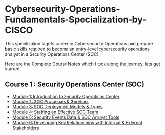 # Cybersecurity-Operations-Fundamentals-Specialization-by-CISCO

This specilization tagets career in Cybersecurity Operations and prepare basic skills required to become an entry-level cybersecurity operations analyst in a Security Operations Center (SOC).

Here are the Complete Course Notes which I took along the journey, lets get started.

## Course 1 : Security Operations Center (SOC)

- [Module 1: Introduction to Security Operations Center](Course1_SOC/module1.md)
- [Module 2: SOC Processes & Services](Course1_SOC/module2.md)
- [Module 3: SOC Deployment Models & Types](Course1_SOC/module3.md)
- [Module 4: Staffing an Effective SOC Team](Course1_SOC/module4.md)
- [Module 5: Security Events Data & SOC Analyst Tools](Course1_SOC/module5.md)
- [Module 6: Developing Key Relationships with Internal & External Stakeholders](Course1_SOC/module6.md)
